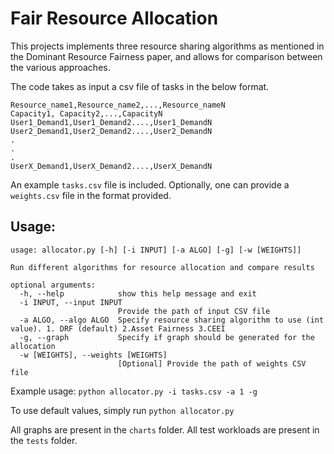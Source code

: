 # Fair Resource Allocation

This projects implements three resource sharing algorithms as mentioned in the Dominant Resource Fairness paper, and allows for comparison between the various approaches.

The code takes as input a csv file of tasks in the below format.

```
Resource_name1,Resource_name2,...,Resource_nameN
Capacity1, Capacity2,...,CapacityN
User1_Demand1,User1_Demand2....,User1_DemandN
User2_Demand1,User2_Demand2....,User2_DemandN
.
.
.
UserX_Demand1,UserX_Demand2....,UserX_DemandN
```
An example `tasks.csv` file is included. Optionally, one can provide a `weights.csv` file in the format provided.

## Usage:

```
usage: allocator.py [-h] [-i INPUT] [-a ALGO] [-g] [-w [WEIGHTS]]

Run different algorithms for resource allocation and compare results

optional arguments:
  -h, --help            show this help message and exit
  -i INPUT, --input INPUT
                        Provide the path of input CSV file
  -a ALGO, --algo ALGO  Specify resource sharing algorithm to use (int value). 1. DRF (default) 2.Asset Fairness 3.CEEI
  -g, --graph           Specify if graph should be generated for the allocation
  -w [WEIGHTS], --weights [WEIGHTS]
                        [Optional] Provide the path of weights CSV file
```

Example usage:
`python allocator.py -i tasks.csv -a 1 -g`

To use default values, simply run `python allocator.py`

All graphs are present in the `charts` folder. All test workloads are present in the `tests` folder.